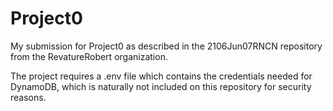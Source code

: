 # Project0
My submission for Project0 as described in the 2106Jun07RNCN repository from the RevatureRobert organization.

The project requires a .env file which contains the credentials needed for DynamoDB, which is naturally not included on this repository for security reasons.
